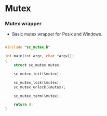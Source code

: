 # Mutex

### Mutex wrapper 

- Basic mutex wrapper for Posix and Windows.

```c

#include "sc_mutex.h"

int main(int argc, char *argv[])
{
    struct sc_mutex mutex;

    sc_mutex_init(&mutex);

    sc_mutex_lock(&mutex);
    sc_mutex_unlock(&mutex);

    sc_mutex_term(&mutex);

    return 0;
}
```

